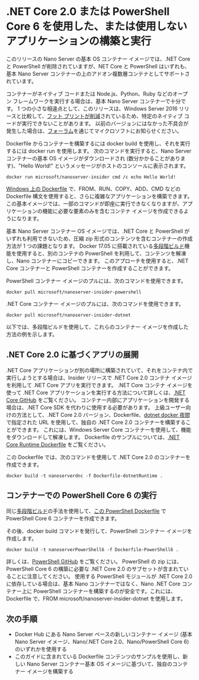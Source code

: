 # <a name="build-and-run-an-application-with-or-without-net-core-20-or-powershell-core-6"></a>.NET Core 2.0 または PowerShell Core 6 を使用した、または使用しないアプリケーションの構築と実行

このリリースの Nano Server の基本 OS コンテナー イメージでは、.NET Core と PowerShell が削除されていますが、NET Core と PowerShell はいずれも、基本 Nano Server コンテナーの上のアドオン複数層コンテナとしてサポートされています。  

コンテナーがネイティブ コードまたは Node.js、Python、Ruby などのオープン フレームワークを実行する場合は、基本 Nano Server コンテナーで十分です。  1 つの小さな相違点として、このリリースは、Windows Server 2016 リリースと比較して、[フット プリントが削減](https://docs.microsoft.com/en-us/windows-server/get-started/nano-in-semi-annual-channel)されているため、特定のネイティブ コードが実行できないことがあります。 以前のバージョンにはなかった不具合が発生した場合は、[フォーラム](https://social.msdn.microsoft.com/Forums/en-US/home?forum=windowscontainers)を通じてマイクロソフトにお知らせください。 

Dockerfile からコンテナーを構築するには docker build を使用し、それを実行するには docker run を使用します。  次のコマンドを実行すると、Nano Server コンテナーの基本 OS イメージがダウンロードされ (数分かかることがあります)、"Hello World!"  というメッセージがホストのコンソールに表示されます。

```
docker run microsoft/nanoserver-insider cmd /c echo Hello World!
```

[Windows 上の Dockerfile](https://docs.microsoft.com/en-us/virtualization/windowscontainers/manage-docker/manage-windows-dockerfile) で、FROM、RUN、COPY、ADD、CMD などの Dockerfile 構文を使用すると、さらに複雑なアプリケーションを構築できます。この基本イメージでは、一部のコマンドが即座に実行できなくなりますが、アプリケーションの機能に必要な要素のみを含むコンテナ イメージを作成できるようになります。

基本 Nano Server コンテナー OS イメージでは、.NET Core と PowerShell がいずれも利用できないため、圧縮 zip 形式のコンテンツを含むコンテナーの作成方法が 1 つの課題となります。 Docker 17.05 に搭載されている[多段階ビルド](https://docs.docker.com/engine/userguide/eng-image/multistage-build/)機能を使用すると、別のコンテナの PowerShell を利用して、コンテンツを解凍し、Nano コンテナーにコピーできます。 このアプローチを使用すると、.NET Core コンテナーと PowerShell コンテナーを作成することができます。 

PowerShell コンテナー イメージのプルには、次のコマンドを使用できます。

```
docker pull microsoft/nanoserver-insider-powershell
```

.NET Core コンテナー イメージのプルには、次のコマンドを使用できます。

```
docker pull microsoft/nanoserver-insider-dotnet
```

以下では、多段階ビルドを使用して、これらのコンテナー イメージを作成した方法の例を示します。

## <a name="deploy-apps-based-on-net-core-20"></a>.NET Core 2.0 に基づくアプリの展開
.NET Core アプリケーションが別の場所に構築されていて、それをコンテナ内で実行しようとする場合は、Insider リリースで .NET Core 2.0 コンテナ イメージを利用して .NET Core アプリを実行できます。  .NET Core コンテナ イメージを使って .NET Core アプリケーションを実行する方法について詳しくは、[.NET Core GitHub](https://github.com/dotnet/dotnet-docker-nightly) をご覧ください。  コンテナー内部にアプリケーションを開発する場合は、.NET Core SDK を代わりに使用する必要があります。  上級ユーザー向けの方法として、.NET Core 2.0 バージョン、Dockerfile、[dotnet docker 夜間](https://github.com/dotnet/dotnet-docker-nightly/tree/master/2.0) で指定された URL を使用して、独自の .NET Core 2.0 コンテナーを構築することができます。 これには、Windows Server Core コンテナーを使用して、機能をダウンロードして解凍します。  Dockerfile のサンプルについては、[.NET Core Runtime Dockerfile](https://github.com/dotnet/dotnet-docker-nightly/blob/master/2.0/runtime/nanoserver-insider/amd64/Dockerfile) をご覧ください。


この Dockerfile では、次のコマンドを使用して .NET Core 2.0 のコンテナーを作成できます。

```
docker build -t nanoserverdnc -f Dockerfile-dotnetRuntime .
```

## <a name="run-powershell-core-6-in-a-container"></a>コンテナーでの PowerShell Core 6 の実行
同じ[多段階ビルド](https://docs.docker.com/engine/userguide/eng-image/multistage-build/)の手法を使用して、[この PowerShell Dockerfile](https://github.com/PowerShell/PowerShell-Docker/blob/master/release/stable/nanoserver/docker/Dockerfile) で PowerShell Core 6 コンテナーを作成できます。


その後、docker build コマンドを発行して、PowerShell コンテナー イメージを作成します。

``` 
docker build -t nanoserverPowerShell6 -f Dockerfile-PowerShell6 .
```

詳しくは、[PowerShell GitHub](https://github.com/PowerShell/PowerShell-Docker/tree/master/release) をご覧ください。  PowerShell の zip には、PowerShell Core 6 の構築に必要な .NET Core 2.0 のサブセットが含まれていることに注意してください。  使用する PowerShell モジュールが .NET Core 2.0 に依存している場合は、基本 Nano コンテナーではなく、Nano .NET Core コンテナー上に PowerShell コンテナーを構築するのが安全です。これには、Dockerfile で、FROM microsoft/nanoserver-insider-dotnet を使用します。 

## <a name="next-steps"></a>次の手順
- Docker Hub にある Nano Server ベースの新しいコンテナー イメージ (基本 Nano Server イメージ、Nano/.NET Core 2.0、Nano/PowerShell Core 6) のいずれかを使用する
- このガイドに含まれている Dockerfile コンテンツのサンプルを使用し、新しい Nano Server コンテナー基本 OS イメージに基づいて、独自のコンテナー イメージを構築する 
